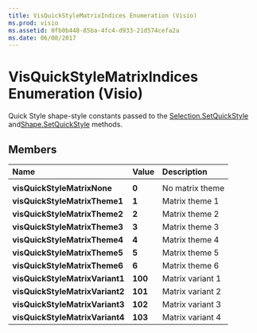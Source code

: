 ```yaml
---
title: VisQuickStyleMatrixIndices Enumeration (Visio)
ms.prod: visio
ms.assetid: 0fb0b448-85ba-4fc4-d933-21d574cefa2a
ms.date: 06/08/2017
---
```



# VisQuickStyleMatrixIndices Enumeration (Visio)

Quick Style shape-style constants passed to the [Selection.SetQuickStyle](Visio.selection.setquickstyle.md) and[Shape.SetQuickStyle](Visio.shape.setquickstyle.md) methods.


## Members



|**Name**|**Value**|**Description**|
|:-----|:-----|:-----|
||||
| **visQuickStyleMatrixNone**| **0**|No matrix theme|
| **visQuickStyleMatrixTheme1**| **1**|Matrix theme 1|
| **visQuickStyleMatrixTheme2**| **2**|Matrix theme 2|
| **visQuickStyleMatrixTheme3**| **3**|Matrix theme 3|
| **visQuickStyleMatrixTheme4**| **4**|Matrix theme 4|
| **visQuickStyleMatrixTheme5**| **5**|Matrix theme 5|
| **visQuickStyleMatrixTheme6**| **6**|Matrix theme 6|
| **visQuickStyleMatrixVariant1**| **100**|Matrix variant 1|
| **visQuickStyleMatrixVariant2**| **101**|Matrix variant 2|
| **visQuickStyleMatrixVariant3**| **102**|Matrix variant 3|
| **visQuickStyleMatrixVariant4**| **103**|Matrix variant 4|

